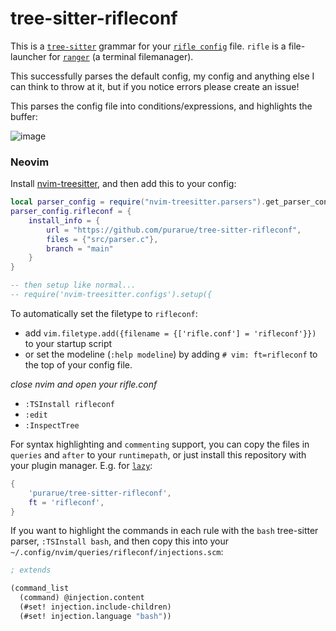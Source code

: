 # tree-sitter-rifleconf

This is a [`tree-sitter`](https://tree-sitter.github.io/tree-sitter/) grammar for your [`rifle config`](https://github.com/ranger/ranger/blob/master/ranger/config/rifle.conf) file. `rifle` is a file-launcher for [`ranger`](https://github.com/ranger/ranger/) (a terminal filemanager).

This successfully parses the default config, my config and anything else I can think to throw at it, but if you notice errors please create an issue!

This parses the config file into conditions/expressions, and highlights the buffer:

![image](https://github.com/purarue/tree-sitter-rifleconf/assets/7804791/739bde0c-1907-41cc-a6ec-7cc3abf96dea)

### Neovim

Install [nvim-treesitter](https://github.com/nvim-treesitter/nvim-treesitter), and then add this to your config:

```lua
local parser_config = require("nvim-treesitter.parsers").get_parser_configs()
parser_config.rifleconf = {
    install_info = {
        url = "https://github.com/purarue/tree-sitter-rifleconf",
        files = {"src/parser.c"},
        branch = "main"
    }
}

-- then setup like normal...
-- require('nvim-treesitter.configs').setup({
```

To automatically set the filetype to `rifleconf`:

- add `vim.filetype.add({filename = {['rifle.conf'] = 'rifleconf'}})` to your startup script
- or set the modeline (`:help modeline`) by adding `# vim: ft=rifleconf` to the top of your config file.

_close nvim and open your rifle.conf_

- `:TSInstall rifleconf`
- `:edit`
- `:InspectTree`

For syntax highlighting and `commenting` support, you can copy the files in `queries` and `after` to your `runtimepath`, or just install this repository with your plugin manager. E.g. for [`lazy`](https://github.com/folke/lazy.nvim):

```lua
{
    'purarue/tree-sitter-rifleconf',
    ft = 'rifleconf',
}
```

If you want to highlight the commands in each rule with the `bash` tree-sitter parser, `:TSInstall bash`, and then copy this into your `~/.config/nvim/queries/rifleconf/injections.scm`:

```lisp
; extends

(command_list
  (command) @injection.content
  (#set! injection.include-children)
  (#set! injection.language "bash"))
```
